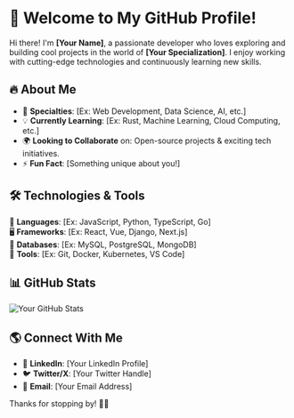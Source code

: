 # 🚀 Welcome to My GitHub Profile!

Hi there! I'm **[Your Name]**, a passionate developer who loves exploring and building cool projects in the world of **[Your Specialization]**. I enjoy working with cutting-edge technologies and continuously learning new skills.

## 🔥 About Me

- 🎯 **Specialties**: [Ex: Web Development, Data Science, AI, etc.]
- 💡 **Currently Learning**: [Ex: Rust, Machine Learning, Cloud Computing, etc.]
- 🌍 **Looking to Collaborate** on: Open-source projects & exciting tech initiatives.
- ⚡ **Fun Fact**: [Something unique about you!]

## 🛠️ Technologies & Tools

🚀 **Languages**: [Ex: JavaScript, Python, TypeScript, Go]  
🖥️ **Frameworks**: [Ex: React, Vue, Django, Next.js]  
💾 **Databases**: [Ex: MySQL, PostgreSQL, MongoDB]  
🔧 **Tools**: [Ex: Git, Docker, Kubernetes, VS Code]  

## 📊 GitHub Stats

![Your GitHub Stats](https://github-readme-stats.vercel.app/api?username=TonNomGitHub&show_icons=true&theme=radical)

## 🌎 Connect With Me

- 🔗 **LinkedIn**: [Your LinkedIn Profile]
- 🐦 **Twitter/X**: [Your Twitter Handle]
- 📩 **Email**: [Your Email Address]

Thanks for stopping by! 🚀✨
